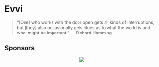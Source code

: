 # Evvi

> “[One] who works with the door open gets all kinds of interruptions, but [they] also occasionally gets clues as to what the world is and what might be important.” — Richard Hamming

## Sponsors

<p align="center">
  <a href="https://github.com/sponsors/jackyzha0">
    <img src="https://cdn.jsdelivr.net/gh/jackyzha0/jackyzha0/sponsorkit/sponsors.svg" />
  </a>
</p>
